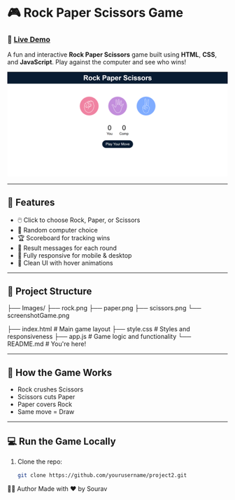 # 🎮 Rock Paper Scissors Game

### 🔗 [Live Demo](https://your-live-demo-link.com)  

A fun and interactive **Rock Paper Scissors** game built using **HTML**, **CSS**, and **JavaScript**. Play against the computer and see who wins!

![Game Screenshot](./Images/screenshotGame.png)

---

## 🚀 Features

- 🖱️ Click to choose Rock, Paper, or Scissors
- 🧠 Random computer choice
- 🏆 Scoreboard for tracking wins
- 🎯 Result messages for each round
- 📱 Fully responsive for mobile & desktop
- 💅 Clean UI with hover animations

---

## 📁 Project Structure

├── Images/
├── rock.png
├── paper.png
├── scissors.png
└── screenshotGame.png

├── index.html # Main game layout
├── style.css # Styles and responsiveness
├── app.js # Game logic and functionality
└── README.md # You're here!


---

## 🧠 How the Game Works

- Rock crushes Scissors
- Scissors cuts Paper
- Paper covers Rock
- Same move = Draw

---

## 💻 Run the Game Locally

1. Clone the repo:
   ```bash
   git clone https://github.com/yourusername/project2.git


👨‍💻 Author
Made with ❤️ by Sourav
